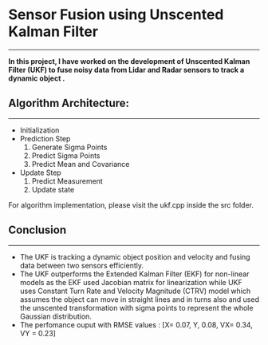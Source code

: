 # **Sensor Fusion using Unscented Kalman Filter**
---

**In this project, I have worked on the development of Unscented Kalman Filter (UKF) to fuse noisy data from Lidar and Radar sensors to track a dynamic object .**

## Algorithm Architecture:
---
  - Initialization
  - Prediction Step
    1. Generate Sigma Points
    2. Predict Sigma Points
    3. Predict Mean and Covariance
  - Update Step
    1. Predict Measurement
    2. Update state

For algorithm implementation, please visit the ukf.cpp inside the src folder.

## Conclusion
---
  * The UKF is tracking a dynamic object position and velocity and fusing data between two sensors efficiently.
  * The UKF outperforms the Extended Kalman Filter (EKF) for non-linear models as the EKF used Jacobian matrix for linearization while UKF uses Constant Turn Rate and Velocity Magnitude (CTRV) model which assumes the object can move in straight lines and in turns also and used the unscented transformation with sigma points to represent the whole Gaussian distribution.
  * The perfomance ouput with RMSE values : [X= 0.07, Y, 0.08, VX= 0.34, VY = 0.23]
